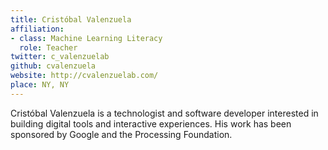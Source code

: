 ```yaml
---
title: Cristóbal Valenzuela
affiliation:
- class: Machine Learning Literacy
  role: Teacher
twitter: c_valenzuelab
github: cvalenzuela
website: http://cvalenzuelab.com/
place: NY, NY
---
```

Cristóbal Valenzuela is a technologist and software developer interested in building digital tools and interactive experiences. His work has been sponsored by Google and the Processing Foundation.